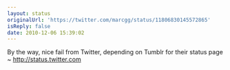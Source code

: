 ```yaml
---
layout: status
originalUrl: 'https://twitter.com/marcgg/status/11806830145572865'
isReply: false
date: 2010-12-06 15:39:02
---
```


By the way, nice fail from Twitter, depending on Tumblr for their status page ~ http://status.twitter.com
